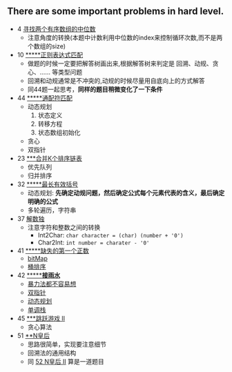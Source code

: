There are some important problems in hard level.
--------------

- 4 [寻找两个有序数组的中位数](/src/_java/hard/MedianofTwoSortedArrays.java)
    - 注意角度的转换(本题中计数利用中位数的index来控制循环次数,而不是两个数组的size)
- 10 [*****正则表达式匹配](/src/_java/hard/RegularExpressionMatching.java)
    - 做题的时候一定要把解答树画出来,根据解答树来判定是 回溯、动规、贪心、…… 等类型问题
    - 回溯和动规通常是不冲突的,动规的时候尽量用自底向上的方式解答
    - 同44题一起思考，**同样的题目稍微变化了一下条件**
- 44 [*****通配符匹配](/src/_java/hard/WildcardMatching.java)
    - 动态规划
        1. 状态定义
        2. 转移方程
        3. 状态数组初始化
    - 贪心
    - 双指针
- 23 [***合并K个排序链表](/src/_java/hard/MergekSortedLists.java)
    - 优先队列
    - 归并排序
- 32 [*****最长有效括号](/src/_java/hard/LongestValidParentheses.java)
    - 动态规划: **先确定动规问题，然后确定公式每个元素代表的含义，最后确定明确的公式**
    - 多轮遍历，字符串
- 37 [解数独](/src/_java/hard/SudokuSolver.java)
    - 注意字符和整数之间的转换
        - Int2Char: `char character = (char) (number + '0')`
        - Char2Int: `int number = charater - '0'`
- 41 [*****缺失的第一个正数](/src/_java/hard/FirstMissingPositive.java)
    - [bitMap](https://leetcode-cn.com/problems/first-missing-positive/solution/que-shi-de-di-yi-ge-zheng-shu-by-leetcode/)
    - [桶排序](https://leetcode-cn.com/problems/first-missing-positive/solution/tong-pai-xu-python-dai-ma-by-liweiwei1419/)
- 42 [*******接雨水**](/src/_java/hard/TrappingRainWater.java)
    - [暴力法都不容易想](https://leetcode-cn.com/problems/trapping-rain-water/solution/bao-li-jie-fa-yi-kong-jian-huan-shi-jian-zhi-zhen-/)
    - [双指针](https://leetcode-cn.com/problems/trapping-rain-water/solution/xiang-xi-tong-su-de-si-lu-fen-xi-duo-jie-fa-by-w-8/)
    - [动态规划](https://leetcode-cn.com/problems/trapping-rain-water/solution/xiang-xi-tong-su-de-si-lu-fen-xi-duo-jie-fa-by-w-8/)
    - [单调栈](https://leetcode-cn.com/problems/trapping-rain-water/solution/bao-li-jie-fa-yi-kong-jian-huan-shi-jian-zhi-zhen-/)
- 45 [***跳跃游戏 II](/src/_java/hard/JumpGame_II.java)
    - 贪心算法
- 51 [**N皇后](/src/_java/hard/NQueens.java)
    - 思路很简单，实现要注意细节
    - 回溯法的通用结构
    - 同 [52 N皇后 II](/src/_java/hard/NQueens_II.java) 算是一道题目
